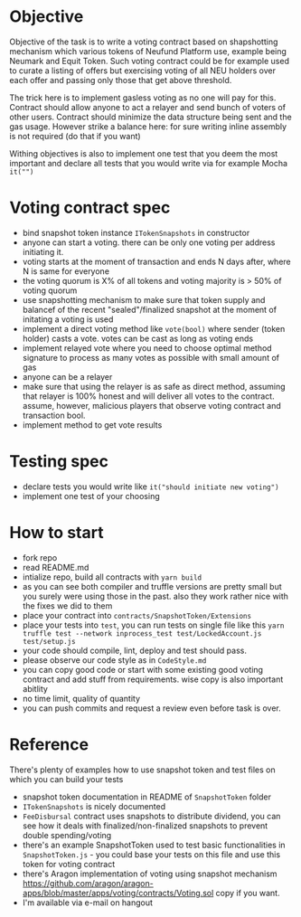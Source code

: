 # Objective
Objective of the task is to write a voting contract based on shapshotting mechanism which various tokens of Neufund Platform use, example being Neumark and Equit Token. Such voting contract could be for example used to curate a listing of offers but exercising voting of all NEU holders over each offer and passing only those that get above threshold.

The trick here is to implement gasless voting as no one will pay for this. Contract should allow anyone to act a relayer and send bunch of voters of other users. Contract should minimize the data structure being sent and the gas usage. However strike a balance here: for sure writing inline assembly is not required (do that if you want)

Withing objectives is also to implement one test that you deem the most important and declare all tests that you would write via for example Mocha `it("")`

# Voting contract spec
- bind snapshot token instance `ITokenSnapshots` in constructor
- anyone can start a voting. there can be only one voting per address initiating it.
- voting starts at the moment of transaction and ends N days after, where N is same for everyone
- the voting quorum is X% of all tokens and voting majority is > 50% of voting quorum
- use snapshotting mechanism to make sure that token supply and balancef of the recent "sealed"/finalized snapshot at the moment of initating a voting is used
- implement a direct voting method like `vote(bool)` where sender (token holder) casts a vote. votes can be cast as long as voting ends
- implement relayed vote where you need to choose optimal method signature to process as many votes as possible with small amount of gas
- anyone can be a relayer
- make sure that using the relayer is as safe as direct method, assuming that relayer is 100% honest and will deliver all votes to the contract. assume, however, malicious players that observe voting contract and transaction bool.
- implement method to get vote results

# Testing spec
- declare tests you would write like `it("should initiate new voting")`
- implement one test of your choosing

# How to start
- fork repo
- read README.md
- intialize repo, build all contracts with `yarn build`
- as you can see both compiler and truffle versions are pretty small but you surely were using those in the past. also they work rather nice with the fixes we did to them
- place your contract into `contracts/SnapshotToken/Extensions`
- place your tests into `test`, you can run tests on single file like this `yarn truffle test --network inprocess_test test/LockedAccount.js test/setup.js`
- your code should compile, lint, deploy and test should pass.
- please observe our code style as in `CodeStyle.md`
- you can copy good code or start with some existing good voting contract and add stuff from requirements. wise copy is also important abitlity
- no time limit, quality of quantity
- you can push commits and request a review even before task is over.

# Reference
There's plenty of examples how to use snapshot token and test files on which you can build your tests
- snapshot token documentation in README of `SnapshotToken` folder
- `ITokenSnapshots` is nicely documented
- `FeeDisbursal` contract uses snapshots to distribute dividend, you can see how it deals with finalized/non-finalized snapshots to prevent double spending/voting
- there's an example SnapshotToken used to test basic functionalities in `SnapshotToken.js` - you could base your tests on this file and use this token for voting contract
- there's Aragon implementation of voting using snapshot mechanism https://github.com/aragon/aragon-apps/blob/master/apps/voting/contracts/Voting.sol copy if you want.
- I'm available via e-mail on hangout
